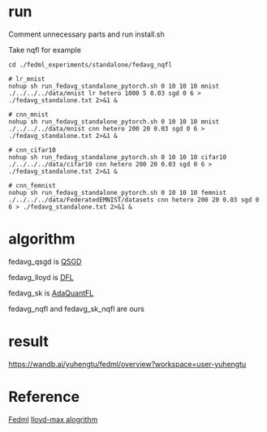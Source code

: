 # run
Comment unnecessary parts and run install.sh

Take nqfl for example
```
cd ./fedml_experiments/standalone/fedavg_nqfl

# lr_mnist
nohup sh run_fedavg_standalone_pytorch.sh 0 10 10 10 mnist ./../../../data/mnist lr hetero 1000 5 0.03 sgd 0 6 > ./fedavg_standalone.txt 2>&1 &

# cnn_mnist
nohup sh run_fedavg_standalone_pytorch.sh 0 10 10 10 mnist ./../../../data/mnist cnn hetero 200 20 0.03 sgd 0 6 > ./fedavg_standalone.txt 2>&1 &

# cnn_cifar10
nohup sh run_fedavg_standalone_pytorch.sh 0 10 10 10 cifar10 ./../../../data/cifar10 cnn hetero 200 20 0.03 sgd 0 6 > ./fedavg_standalone.txt 2>&1 &

# cnn_femnist
nohup sh run_fedavg_standalone_pytorch.sh 0 10 10 10 femnist ./../../../data/FederatedEMNIST/datasets cnn hetero 200 20 0.03 sgd 0 6 > ./fedavg_standalone.txt 2>&1 &
```


# algorithm
fedavg_qsgd is [QSGD](https://arxiv.org/pdf/1610.02132.pdf)

fedavg_lloyd is [DFL](https://arxiv.org/pdf/2303.08423.pdf)

fedavg_sk is [AdaQuantFL](https://arxiv.org/pdf/2102.04487.pdf)

fedavg_nqfl and fedavg_sk_nqfl are ours


# result
https://wandb.ai/yuhengtu/fedml/overview?workspace=user-yuhengtu


# Reference
[Fedml](https://github.com/FedML-AI/FedML)
[lloyd-max alogrithm](https://github.com/JosephChataignon/Max-Lloyd-algorithm/blob/master/1%20dimension/max_lloyd_1D.py)

